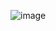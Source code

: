 ![image](https://user-images.githubusercontent.com/71270526/178065119-2734b0da-1271-42ad-981c-1bd0f85c30f7.png)
